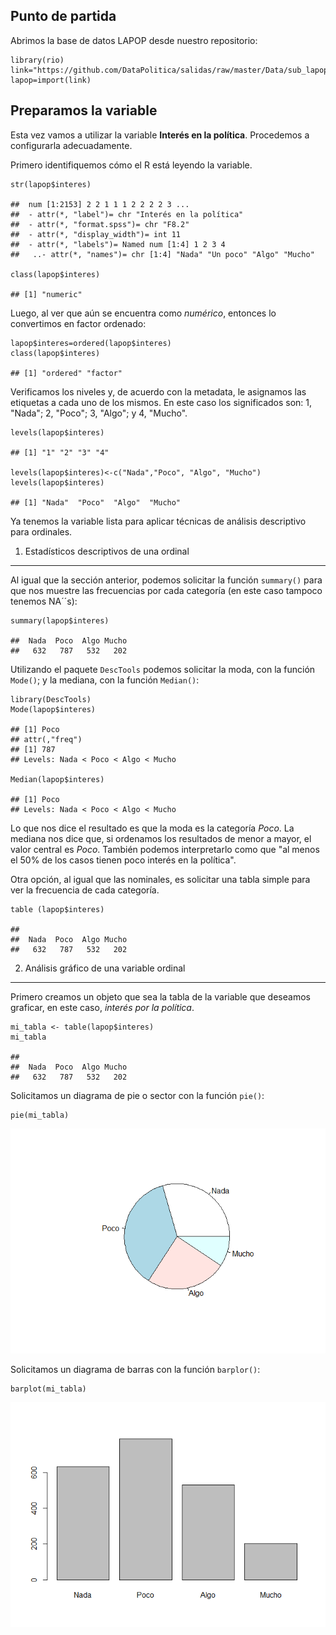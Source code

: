 Punto de partida
----------------

Abrimos la base de datos LAPOP desde nuestro repositorio:

    library(rio)
    link="https://github.com/DataPolitica/salidas/raw/master/Data/sub_lapop.sav"
    lapop=import(link)

Preparamos la variable
----------------------

Esta vez vamos a utilizar la variable **Interés en la política**.
Procedemos a configurarla adecuadamente.

Primero identifiquemos cómo el R está leyendo la variable.

    str(lapop$interes)

    ##  num [1:2153] 2 2 1 1 1 2 2 2 2 3 ...
    ##  - attr(*, "label")= chr "Interés en la política"
    ##  - attr(*, "format.spss")= chr "F8.2"
    ##  - attr(*, "display_width")= int 11
    ##  - attr(*, "labels")= Named num [1:4] 1 2 3 4
    ##   ..- attr(*, "names")= chr [1:4] "Nada" "Un poco" "Algo" "Mucho"

    class(lapop$interes)

    ## [1] "numeric"

Luego, al ver que aún se encuentra como *numérico*, entonces lo
convertimos en factor ordenado:

    lapop$interes=ordered(lapop$interes)
    class(lapop$interes)

    ## [1] "ordered" "factor"

Verificamos los niveles y, de acuerdo con la metadata, le asignamos las
etiquetas a cada uno de los mismos. En este caso los significados son:
1, "Nada"; 2, "Poco"; 3, "Algo"; y 4, "Mucho".

    levels(lapop$interes)

    ## [1] "1" "2" "3" "4"

    levels(lapop$interes)<-c("Nada","Poco", "Algo", "Mucho")
    levels(lapop$interes)

    ## [1] "Nada"  "Poco"  "Algo"  "Mucho"

Ya tenemos la variable lista para aplicar técnicas de análisis
descriptivo para ordinales.

1. Estadísticos descriptivos de una ordinal
-------------------------------------------

Al igual que la sección anterior, podemos solicitar la función
`summary()` para que nos muestre las frecuencias por cada categoría (en
este caso tampoco tenemos NA´´s):

    summary(lapop$interes)

    ##  Nada  Poco  Algo Mucho 
    ##   632   787   532   202

Utilizando el paquete `DescTools` podemos solicitar la moda, con la
función `Mode()`; y la mediana, con la función `Median()`:

    library(DescTools)
    Mode(lapop$interes)

    ## [1] Poco
    ## attr(,"freq")
    ## [1] 787
    ## Levels: Nada < Poco < Algo < Mucho

    Median(lapop$interes)

    ## [1] Poco
    ## Levels: Nada < Poco < Algo < Mucho

Lo que nos dice el resultado es que la moda es la categoría *Poco*. La
mediana nos dice que, si ordenamos los resultados de menor a mayor, el
valor central es *Poco*. También podemos interpretarlo como que "al
menos el 50% de los casos tienen poco interés en la política".

Otra opción, al igual que las nominales, es solicitar una tabla simple
para ver la frecuencia de cada categoría.

    table (lapop$interes)

    ## 
    ##  Nada  Poco  Algo Mucho 
    ##   632   787   532   202

2. Análisis gráfico de una variable ordinal
-------------------------------------------

Primero creamos un objeto que sea la tabla de la variable que deseamos
graficar, en este caso, *interés por la política*.

    mi_tabla <- table(lapop$interes)
    mi_tabla

    ## 
    ##  Nada  Poco  Algo Mucho 
    ##   632   787   532   202

Solicitamos un diagrama de pie o sector con la función `pie()`:

    pie(mi_tabla)

![](4-2-ordinales_files/figure-markdown_strict/unnamed-chunk-9-1.png)

Solicitamos un diagrama de barras con la función `barplor()`:

    barplot(mi_tabla)

![](4-2-ordinales_files/figure-markdown_strict/unnamed-chunk-10-1.png)
